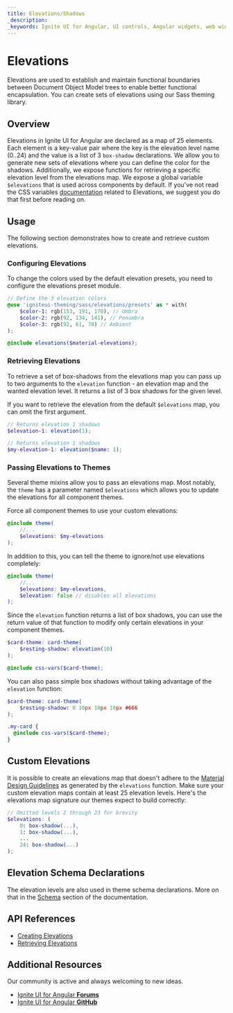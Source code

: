 ```yaml
---
title: Elevations/Shadows
_description:
_keywords: Ignite UI for Angular, UI controls, Angular widgets, web widgets, UI widgets, Angular, Native Angular Components Suite, Native Angular Controls, Native Angular Components Library
---
```


# Elevations
<p class="highlight">Elevations are used to establish and maintain functional boundaries between Document Object Model trees to enable better functional encapsulation. You can create sets of elevations using our Sass theming library.</p>
<div class="divider"></div>

## Overview
Elevations in Ignite UI for Angular are declared as a map of 25 elements. Each element is a key-value pair where the key is the elevation level name (0..24) and the value is a list of 3 `box-shadow` declarations. We allow you to generate new sets of elevations where you can define the color for the shadows. Additionally, we expose functions for retrieving a specific elevation level from the elevations map. We expose a global variable `$elevations` that is used across components by default. If you've not read the CSS variables [documentation](../elevations.md) related to Elevations, we suggest you do that first before reading on. 

## Usage
The following section demonstrates how to create and retrieve custom elevations.

### Configuring Elevations

To change the colors used by the default elevation presets, you need to configure the elevations preset module.

```scss
// Define the 3 elevation colors
@use 'igniteui-theming/sass/elevations/presets' as * with(
    $color-1: rgb(153, 191, 170), // Umbra
    $color-2: rgb(92, 134, 141), // Penumbra
    $color-3: rgb(92, 61, 70) // Ambient
);

@include elevations($material-elevations);
```

### Retrieving Elevations

To retrieve a set of box-shadows from the elevations map you can pass up to two arguments to the `elevation` function - an elevation map and the wanted elevation level. It returns a list of 3 box shadows for the given level.

If you want to retrieve the elevation from the default `$elevations` map, you can omit the first argument.

```scss
// Returns elevation 1 shadows
$elevation-1: elevation(1);

// Returns elevation 1 shadows
$my-elevation-1: elevation($name: 1);
```

### Passing Elevations to Themes

Several theme mixins allow you to pass an elevations map. Most notably, the `theme` has a parameter named `$elevations` which allows you to update the elevations for all component themes.

Force all component themes to use your custom elevations:

```scss
@include theme(
    //...
    $elevations: $my-elevations
);
```

In addition to this, you can tell the theme to ignore/not use elevations completely:

```scss
@include theme(
    //...
    $elevations: $my-elevations,
    $elevation: false // disables all elevations
);
```

Since the `elevation` function returns a list of box shadows, you can use the return value of that function to modify only certain elevations in your component themes. 

```scss
$card-theme: card-theme(
    $resting-shadow: elevation(10)
);

@include css-vars($card-theme);
```

You can also pass simple box shadows without taking advantage of the `elevation` function:
```scss
$card-theme: card-theme(
    $resting-shadow: 0 10px 10px 10px #666
);

.my-card {
  @include css-vars($card-theme);
}
```
<div class="divider--half"></div>

## Custom Elevations
It is possible to create an elevations map that doesn't adhere to the [Material Design Guidelines](https://material.io/design/environment/elevation.html) as generated by the `elevations` function. Make sure your custom elevation maps contain at least 25 elevation levels. Here's the elevations map signature our themes expect to build correctly:

```scss
// Omitted levels 2 through 23 for brevity
$elevations: (
    0: box-shadow(...),
    1: box-shadow(...),
    ...
    24: box-shadow(...)
);
```

## Elevation Schema Declarations
The elevation levels are also used in theme schema declarations. More on that in the [Schema](schemas.md) section of the documentation.
<div class="divider--half"></div>

## API References

* [Creating Elevations]({environment:sassApiUrl}/index.html#function-elevations)
* [Retrieving Elevations]({environment:sassApiUrl}/index.html#function-elevation)


## Additional Resources
<div class="divider--half"></div>

Our community is active and always welcoming to new ideas.
* [Ignite UI for Angular **Forums**](https://www.infragistics.com/community/forums/f/ignite-ui-for-angular)
* [Ignite UI for Angular **GitHub**](https://github.com/IgniteUI/igniteui-angular)
